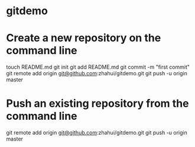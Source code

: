 gitdemo
=======

Create a new repository on the command line
=======
touch README.md
git init
git add README.md
git commit -m "first commit"
git remote add origin git@github.com:zhahui/gitdemo.git
git push -u origin master

Push an existing repository from the command line
=======
git remote add origin git@github.com:zhahui/gitdemo.git
git push -u origin master
